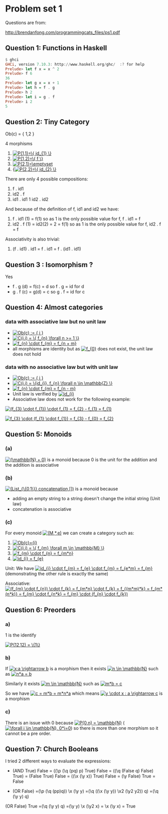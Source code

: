 # Problem set 1

Questions are from:

http://brendanfong.com/programmingcats_files/ps1.pdf

## Question 1: Functions in Haskell

```haskell
$ ghci
GHCi, version 7.10.3: http://www.haskell.org/ghc/  :? for help
Prelude> let f x = x ^ 2
Prelude> f 6
36
Prelude> let g x = x + 1
Prelude> let h = f . g
Prelude> h 2
Prelude> let i = g . f
Prelude> i 2
5
```

## Question 2: Tiny Category
Ob(c) = { 1,2 }

4 morphisms
1. <a href="https://www.codecogs.com/eqnedit.php?latex=P(1,1)=\{&space;id_{1}&space;\}" target="_blank"><img src="https://latex.codecogs.com/gif.latex?P(1,1)=\{&space;id_{1}&space;\}" title="P(1,1)=\{ id_{1} \}" /></a>
1. <a href="https://www.codecogs.com/eqnedit.php?latex=P(1,2)=\{&space;f&space;\}" target="_blank"><img src="https://latex.codecogs.com/gif.latex?P(1,2)=\{&space;f&space;\}" title="P(1,2)=\{ f \}" /></a>
1. <a href="https://www.codecogs.com/eqnedit.php?latex=P(2,1)=\phi" target="_blank"><img src="https://latex.codecogs.com/gif.latex?P(2,1)=\phi" title="P(2,1)=\emptyset" /></a>
1. {<a href="https://www.codecogs.com/eqnedit.php?latex=P(2,2)=\{&space;id_{2}&space;\}" target="_blank"><img src="https://latex.codecogs.com/gif.latex?P(2,2)=\{&space;id_{2}&space;\}" title="P(2,2)=\{ id_{2} \}" /></a>

There are only 4 possible compositions:
1. f . id1
1. id2 . f
1. id1 . id1
1  id2 . id2

And because of the definition of f, id1 and id2 we have:
1. f . id1 (1) = f(1) so as 1 is the only possible value for f, f . id1 = f
1. id2 . f (1) = id2(2) = 2 = f(1) so as 1 is the only possible value for f, id2 . f = f

Associativity is also trivial:
1. (f . id1) . id1 = f . id1 = f . (id1 . id1)

## Question 3 : Isomorphism ?
Yes
* f . g (d) = f(c) = d so f . g = id for d
* g . f (c) = g(d) = c so g . f = id for c

## Question 4: Almost categories
### data with associative law but no unit law
* <a href="https://www.codecogs.com/eqnedit.php?latex=Ob(c)&space;:=&space;{&space;i&space;}" target="_blank"><img src="https://latex.codecogs.com/gif.latex?Ob(c)&space;:=&space;{&space;i&space;}" title="Ob(c) := { i }" /></a>
* <a href="https://www.codecogs.com/eqnedit.php?latex=C(i,i)&space;=&space;\{&space;f_{n}&space;\forall&space;n&space;>=&space;1&space;\}" target="_blank"><img src="https://latex.codecogs.com/gif.latex?C(i,i)&space;=&space;\{&space;f_{n}&space;\forall&space;n&space;>=&space;1&space;\}" title="C(i,i) = \{ f_{n} \forall n >= 1 \}" /></a>
* <a href="https://www.codecogs.com/eqnedit.php?latex=f_{n}&space;\cdot&space;f_{m}&space;=&space;f_{n&space;&plus;&space;m}" target="_blank"><img src="https://latex.codecogs.com/gif.latex?f_{n}&space;\cdot&space;f_{m}&space;=&space;f_{n&space;&plus;&space;m}" title="f_{n} \cdot f_{m} = f_{n + m}" /></a>
* all morphisms are identity but as  <a href="https://www.codecogs.com/eqnedit.php?latex=f_{0}" target="_blank"><img src="https://latex.codecogs.com/gif.latex?f_{0}" title="f_{0}" /></a> does not exist, the unit law does not hold

### data with no associative law but with unit law
* <a href="https://www.codecogs.com/eqnedit.php?latex=Ob(c)&space;:=&space;{&space;i&space;}" target="_blank"><img src="https://latex.codecogs.com/gif.latex?Ob(c)&space;:=&space;{&space;i&space;}" title="Ob(c) := { i }" /></a>
* <a href="https://www.codecogs.com/eqnedit.php?latex=C(i,i)&space;=&space;\{id_{i},&space;f_{n}&space;\forall&space;n&space;\in&space;\mathbb{Z}&space;\}" target="_blank"><img src="https://latex.codecogs.com/gif.latex?C(i,i)&space;=&space;\{id_{i},&space;f_{n}&space;\forall&space;n&space;\in&space;\mathbb{Z}&space;\}" title="C(i,i) = \{id_{i}, f_{n} \forall n \in \mathbb{Z} \}" /></a>
* <a href="https://www.codecogs.com/eqnedit.php?latex=f_{n}&space;\cdot&space;f_{m}&space;=&space;f_{n&space;-&space;m}" target="_blank"><img src="https://latex.codecogs.com/gif.latex?f_{n}&space;\cdot&space;f_{m}&space;=&space;f_{n&space;-&space;m}" title="f_{n} \cdot f_{m} = f_{n - m}" /></a>
* Unit law is verified by <a href="https://www.codecogs.com/eqnedit.php?latex=id_{i}" target="_blank"><img src="https://latex.codecogs.com/gif.latex?id_{i}" title="id_{i}" /></a>
* Associative law does not work for the following example:

<a href="https://www.codecogs.com/eqnedit.php?latex=(f_{3}&space;\cdot&space;f_{1})&space;\cdot&space;f_{1}&space;=&space;f_{2}&space;-&space;f_{1}&space;=&space;f_{1}" target="_blank"><img src="https://latex.codecogs.com/gif.latex?(f_{3}&space;\cdot&space;f_{1})&space;\cdot&space;f_{1}&space;=&space;f_{2}&space;-&space;f_{1}&space;=&space;f_{1}" title="(f_{3} \cdot f_{1}) \cdot f_{1} = f_{2} - f_{1} = f_{1}" /></a>

<a href="https://www.codecogs.com/eqnedit.php?latex=f_{3}&space;\cdot&space;(f_{1}&space;\cdot&space;f_{1})&space;=&space;f_{3}&space;-&space;f_{0}&space;=&space;f_{2}" target="_blank"><img src="https://latex.codecogs.com/gif.latex?f_{3}&space;\cdot&space;(f_{1}&space;\cdot&space;f_{1})&space;=&space;f_{3}&space;-&space;f_{0}&space;=&space;f_{2}" title="f_{3} \cdot (f_{1} \cdot f_{1}) = f_{3} - f_{0} = f_{2}" /></a>


## Question 5: Monoids
### (a)
<a href="https://www.codecogs.com/eqnedit.php?latex=(\mathbb{N},&plus;,0)" target="_blank"><img src="https://latex.codecogs.com/gif.latex?(\mathbb{N},&plus;,0)" title="(\mathbb{N},+,0)" /></a> is a monoid because 0 is the unit for the addition and the addition is associative
### (b) 
<a href="https://www.codecogs.com/eqnedit.php?latex=(List_{\{0,1\}},concatenation,[])" target="_blank"><img src="https://latex.codecogs.com/gif.latex?(List_{\{0,1\}},concatenation,[])" title="(List_{\{0,1\}},concatenation,[])" /></a> is a monoid because 
* adding an empty string to a string doesn't change the initial string (Unit law)
* concatenation is associative
### (c)
For every monoid <a href="https://www.codecogs.com/eqnedit.php?latex=(M,*,e)" target="_blank"><img src="https://latex.codecogs.com/gif.latex?(M,*,e)" title="(M,*,e)" /></a> we can create a category such as:
1. <a href="https://www.codecogs.com/eqnedit.php?latex=Ob(c)={i}" target="_blank"><img src="https://latex.codecogs.com/gif.latex?Ob(c)={i}" title="Ob(c)={i}" /></a>
2. <a href="https://www.codecogs.com/eqnedit.php?latex=C(i,i)&space;=&space;\{&space;f_{m}&space;\forall&space;m&space;\in&space;\mathbb{M}&space;\}" target="_blank"><img src="https://latex.codecogs.com/gif.latex?C(i,i)&space;=&space;\{&space;f_{m}&space;\forall&space;m&space;\in&space;\mathbb{M}&space;\}" title="C(i,i) = \{ f_{m} \forall m \in \mathbb{M} \}" /></a>
3. <a href="https://www.codecogs.com/eqnedit.php?latex=f_{m}&space;\cdot&space;f_{n}&space;=&space;f_{m*n}" target="_blank"><img src="https://latex.codecogs.com/gif.latex?f_{m}&space;\cdot&space;f_{n}&space;=&space;f_{m*n}" title="f_{m} \cdot f_{n} = f_{m*n}" /></a>
4. <a href="https://www.codecogs.com/eqnedit.php?latex=id_{i}&space;=&space;f_{e}" target="_blank"><img src="https://latex.codecogs.com/gif.latex?id_{i}&space;=&space;f_{e}" title="id_{i} = f_{e}" /></a>

Unit: We have <a href="https://www.codecogs.com/eqnedit.php?latex=id_{i}&space;\cdot&space;f_{m}&space;=&space;f_{e}&space;\cdot&space;f_{m}&space;=&space;f_{e*m}&space;=&space;f_{m}" target="_blank"><img src="https://latex.codecogs.com/gif.latex?id_{i}&space;\cdot&space;f_{m}&space;=&space;f_{e}&space;\cdot&space;f_{m}&space;=&space;f_{e*m}&space;=&space;f_{m}" title="id_{i} \cdot f_{m} = f_{e} \cdot f_{m} = f_{e*m} = f_{m}" /></a> (demonstrating the other rule is exactly the same)

Associative: <a href="https://www.codecogs.com/eqnedit.php?latex=(f_{m}&space;\cdot&space;f_{n})&space;\cdot&space;f_{k}&space;=&space;f_{m*n}&space;\cdot&space;f_{k}&space;=&space;f_{(m*m)*k}&space;=&space;f_{m*(n*k)}&space;=&space;f_{m}&space;\cdot&space;f_{n*k}&space;=&space;f_{m}&space;\cdot&space;(f_{n}&space;\cdot&space;f_{k})" target="_blank"><img src="https://latex.codecogs.com/gif.latex?(f_{m}&space;\cdot&space;f_{n})&space;\cdot&space;f_{k}&space;=&space;f_{m*n}&space;\cdot&space;f_{k}&space;=&space;f_{(m*m)*k}&space;=&space;f_{m*(n*k)}&space;=&space;f_{m}&space;\cdot&space;f_{n*k}&space;=&space;f_{m}&space;\cdot&space;(f_{n}&space;\cdot&space;f_{k})" title="(f_{m} \cdot f_{n}) \cdot f_{k} = f_{m*n} \cdot f_{k} = f_{(m*m)*k} = f_{m*(n*k)} = f_{m} \cdot f_{n*k} = f_{m} \cdot (f_{n} \cdot f_{k})" /></a>

## Question 6: Preorders
### a)
1 is the identify

<a href="https://www.codecogs.com/eqnedit.php?latex=P(12,12)&space;=&space;\{1\}" target="_blank"><img src="https://latex.codecogs.com/gif.latex?P(12,12)&space;=&space;\{1\}" title="P(12,12) = \{1\}" /></a>
### b)
If <a href="https://www.codecogs.com/eqnedit.php?latex=x:a&space;\rightarrow&space;b" target="_blank"><img src="https://latex.codecogs.com/gif.latex?x:a&space;\rightarrow&space;b" title="x:a \rightarrow b" /></a>
is a morphism  then it exists <a href="https://www.codecogs.com/eqnedit.php?latex=n&space;\in&space;\mathbb{N}" target="_blank"><img src="https://latex.codecogs.com/gif.latex?n&space;\in&space;\mathbb{N}" title="n \in \mathbb{N}" /></a> such as <a href="https://www.codecogs.com/eqnedit.php?latex=n*a&space;=&space;b" target="_blank"><img src="https://latex.codecogs.com/gif.latex?n*a&space;=&space;b" title="n*a = b" /></a>

Similarly it exists <a href="https://www.codecogs.com/eqnedit.php?latex=m&space;\in&space;\mathbb{N}" target="_blank"><img src="https://latex.codecogs.com/gif.latex?m&space;\in&space;\mathbb{N}" title="m \in \mathbb{N}" /></a> such as <a href="https://www.codecogs.com/eqnedit.php?latex=m*b&space;=&space;c" target="_blank"><img src="https://latex.codecogs.com/gif.latex?m*b&space;=&space;c" title="m*b = c" /></a>

So we have <a href="https://www.codecogs.com/eqnedit.php?latex=c&space;=&space;m*b&space;=&space;m*n*a" target="_blank"><img src="https://latex.codecogs.com/gif.latex?c&space;=&space;m*b&space;=&space;m*n*a" title="c = m*b = m*n*a" /></a> which means <a href="https://www.codecogs.com/eqnedit.php?latex=y&space;\cdot&space;x&space;:&space;a&space;\rightarrow&space;c" target="_blank"><img src="https://latex.codecogs.com/gif.latex?y&space;\cdot&space;x&space;:&space;a&space;\rightarrow&space;c" title="y \cdot x : a \rightarrow c" /></a> is a morphism

### c)
There is an issue with 0 because <a href="https://www.codecogs.com/eqnedit.php?latex=P(0,n)&space;=&space;\mathbb{N}" target="_blank"><img src="https://latex.codecogs.com/gif.latex?P(0,n)&space;=&space;\mathbb{N}" title="P(0,n) = \mathbb{N}" /></a> (<a href="https://www.codecogs.com/eqnedit.php?latex=\forall&space;i&space;\in&space;\mathbb{N},&space;0*i=0" target="_blank"><img src="https://latex.codecogs.com/gif.latex?\forall&space;i&space;\in&space;\mathbb{N},&space;0*i=0" title="\forall i \in \mathbb{N}, 0*i=0" /></a>) so there is more than one morphism so it cannot be a pre order.

## Question 7: Church Booleans

I tried 2 different ways to evaluate the expressions:

* (AND True) False 
= ((\p (\q (pq) p) True) False 
= ((\q (False q) False) True) 
= (False True) False
= ((\x (\y x)) True) False
= (\y False) True
= False

* (OR False)
=(\p (\q (pp)q)) \x (\y y)
=(\q ((\x (\y y)) \x2 (\y2 y2)) q)
=(\q (\y y) q)

(OR False) True
=(\q (\y y) q) 
=(\y y) \x (\y2 x)
= \x (\y x)
= True

